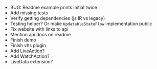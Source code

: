 * BUG: Readme example prints initial twice
* Add missing tests
* Verify getting dependencies (js IR vs legacy)
* Testing helper? Or make `UpdatableStateFlow` implementation public
* Fix website with links to api
* Mention api docs on readme
* Finish demo
* Finish vhs plugin
* Add LiveAction?
* Add WatchAction?
* LiveData extension?
